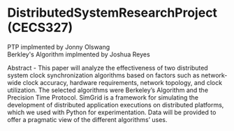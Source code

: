 # DistributedSystemResearchProject (CECS327)
PTP implmented by Jonny Olswang  
Berkley's Algorithm implmented by Joshua Reyes

Abstract - This paper will analyze the effectiveness of two distributed system clock synchronization algorithms based on factors such as network-wide clock accuracy, hardware requirements, network topology, and clock utilization. The selected algorithms were Berkeley’s Algorithm and the Precision Time Protocol. SimGrid is a framework for simulating the development of distributed application executions on distributed platforms, which we used with Python for experimentation. Data will be provided to offer a pragmatic view of the different algorithms’ uses.
